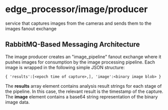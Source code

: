 # edge_processor/image/producer
service that captures images from the cameras and sends them to the images fanout exchange

## RabbitMQ-Based Messaging Architecture ##

The image producer creates an "image_pipeline" fanout exchange where it pushes images for consumption by the image processing pipeline. Each image is wrapped in the following simple JSON structure:
```
{ 'results':[<epoch time of capture>,], 'image':<binary image blob> }
```

The __results__ array element contains analysis result strings for each stage of the pipeline. In this case, the relevant result is the timestamp of the capture. The __image__ element contains a base64 string representation of the binary image data.